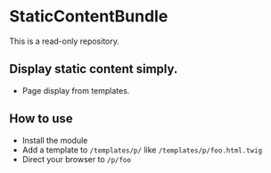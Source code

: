 # StaticContentBundle

This is a read-only repository.

## Display static content simply.

 - Page display from templates.

## How to use
 - Install the module
 - Add a template to `/templates/p/` like `/templates/p/foo.html.twig`
 - Direct your browser to `/p/foo`
